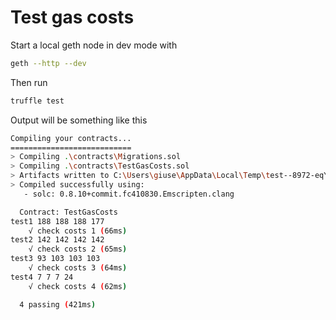 # Test gas costs

Start a local geth node in dev mode with

```bash
geth --http --dev
```

Then run

```bash
truffle test
```

Output will be something like this

```bash
Compiling your contracts...
===========================
> Compiling .\contracts\Migrations.sol
> Compiling .\contracts\TestGasCosts.sol
> Artifacts written to C:\Users\giuse\AppData\Local\Temp\test--8972-eqYNFIfndl3n
> Compiled successfully using:
   - solc: 0.8.10+commit.fc410830.Emscripten.clang

  Contract: TestGasCosts
test1 188 188 188 177
    √ check costs 1 (66ms)
test2 142 142 142 142
    √ check costs 2 (65ms)
test3 93 103 103 103
    √ check costs 3 (64ms)
test4 7 7 7 24
    √ check costs 4 (62ms)

  4 passing (421ms)
```
